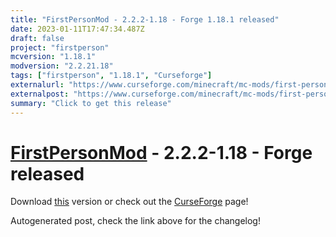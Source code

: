 ```yaml
---
title: "FirstPersonMod - 2.2.2-1.18 - Forge 1.18.1 released"
date: 2023-01-11T17:47:34.487Z
draft: false
project: "firstperson"
mcversion: "1.18.1"
modversion: "2.2.21.18"
tags: ["firstperson", "1.18.1", "Curseforge"]
externalurl: "https://www.curseforge.com/minecraft/mc-mods/first-person-model/files/4327736"
externalpost: "https://www.curseforge.com/minecraft/mc-mods/first-person-model/files/4327736"
summary: "Click to get this release"
---
```

# [FirstPersonMod](/project/firstperson) - 2.2.2-1.18 - Forge released
Download [this](https://www.curseforge.com/minecraft/mc-mods/first-person-model/files/4327736) version or check out the [CurseForge](https://www.curseforge.com/minecraft/mc-mods/first-person-model) page!

Autogenerated post, check the link above for the changelog!
